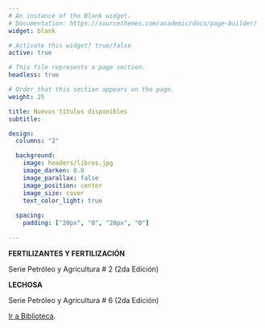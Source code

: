 ```yaml
---
# An instance of the Blank widget.
# Documentation: https://sourcethemes.com/academic/docs/page-builder/
widget: blank

# Activate this widget? true/false
active: true

# This file represents a page section.
headless: true

# Order that this section appears on the page.
weight: 25

title: Nuevos títulos disponibles
subtitle:

design:
  columns: "2"

  background:
    image: headers/libros.jpg
    image_darken: 0.8
    image_parallax: false
    image_position: center
    image_size: cover
    text_color_light: true
  
  spacing:
    padding: ["20px", "0", "20px", "0"]
    
--- 
```


**FERTILIZANTES Y FERTILIZACIÓN** 

Serie Petróleo y Agricultura # 2 (2da Edición)

**LECHOSA**

Serie Petróleo y Agricultura # 6 (2da Edición)

[Ir a Biblioteca](/publication/).


